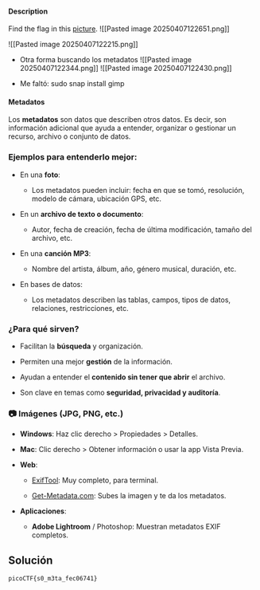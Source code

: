 #### Description

Find the flag in this [picture](https://jupiter.challenges.picoctf.org/static/00efdf2961da1e21470ffc0d496c3cc2/pico_img.png).
![[Pasted image 20250407122651.png]]


![[Pasted image 20250407122215.png]]

* Otra forma buscando los metadatos 
![[Pasted image 20250407122344.png]]
![[Pasted image 20250407122430.png]]

* Me faltó: sudo snap install gimp  

#### Metadatos

Los **metadatos** son datos que describen otros datos. Es decir, son información adicional que ayuda a entender, organizar o gestionar un recurso, archivo o conjunto de datos.

### Ejemplos para entenderlo mejor:

- En una **foto**:
    
    - Los metadatos pueden incluir: fecha en que se tomó, resolución, modelo de cámara, ubicación GPS, etc.
        
- En un **archivo de texto o documento**:
    
    - Autor, fecha de creación, fecha de última modificación, tamaño del archivo, etc.
        
- En una **canción MP3**:
    
    - Nombre del artista, álbum, año, género musical, duración, etc.
        
- En bases de datos:
    
    - Los metadatos describen las tablas, campos, tipos de datos, relaciones, restricciones, etc.

### ¿Para qué sirven?

- Facilitan la **búsqueda** y organización.
    
- Permiten una mejor **gestión** de la información.
    
- Ayudan a entender el **contenido sin tener que abrir** el archivo.
    
- Son clave en temas como **seguridad, privacidad y auditoría**.
### 📷 **Imágenes (JPG, PNG, etc.)**

- **Windows**: Haz clic derecho > Propiedades > Detalles.
    
- **Mac**: Clic derecho > Obtener información o usar la app Vista Previa.
    
- **Web**:
    
    - [ExifTool](https://exiftool.org/): Muy completo, para terminal.
        
    - [Get-Metadata.com](https://www.get-metadata.com/): Subes la imagen y te da los metadatos.
        
- **Aplicaciones**:
    
    - **Adobe Lightroom** / Photoshop: Muestran metadatos EXIF completos.
## Solución 
```
picoCTF{s0_m3ta_fec06741}
```